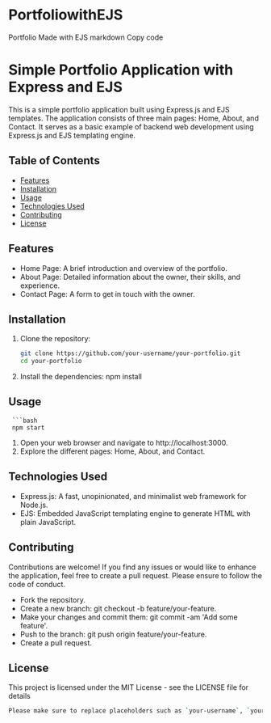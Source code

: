 # PortfoliowithEJS
Portfolio Made with EJS
markdown
Copy code
# Simple Portfolio Application with Express and EJS

This is a simple portfolio application built using Express.js and EJS templates. The application consists of three main pages: Home, About, and Contact. It serves as a basic example of backend web development using Express.js and EJS templating engine.

## Table of Contents

- [Features](#features)
- [Installation](#installation)
- [Usage](#usage)
- [Technologies Used](#technologies-used)
- [Contributing](#contributing)
- [License](#license)

## Features

- Home Page: A brief introduction and overview of the portfolio.
- About Page: Detailed information about the owner, their skills, and experience.
- Contact Page: A form to get in touch with the owner.

## Installation

1. Clone the repository:

   ```bash
   git clone https://github.com/your-username/your-portfolio.git
   cd your-portfolio

1. Install the dependencies:
   npm install
## Usage
     ```bash
     npm start   

1. Open your web browser and navigate to http://localhost:3000.
2. Explore the different pages: Home, About, and Contact.

## Technologies Used

* Express.js: A fast, unopinionated, and minimalist web framework for Node.js.
* EJS: Embedded JavaScript templating engine to generate HTML with plain JavaScript.
  
## Contributing

Contributions are welcome! If you find any issues or would like to enhance the application, feel free to create a pull request. Please ensure to follow the code of conduct.

* Fork the repository.
* Create a new branch: git checkout -b feature/your-feature.
* Make your changes and commit them: git commit -am 'Add some feature'.
* Push to the branch: git push origin feature/your-feature.
* Create a pull request.

## License

This project is licensed under the MIT License - see the LICENSE file for details

```bash
Please make sure to replace placeholders such as `your-username`, `your-portfolio`, and update the URLs and file paths according to your project's structure. Additionally, you can customize and expand the README as needed to provide more information about your portfolio application.

